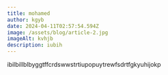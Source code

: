```yaml
---
title: mohamed
author: kgyb
date: 2024-04-11T02:57:54.594Z
image: /assets/blog/article-2.jpg
imageAlt: kvhjb
description: iubih
---
```

i﻿bilbillblbyggtffcrdswwstrtiupopuytrewfsdrtfgkyuhijokp